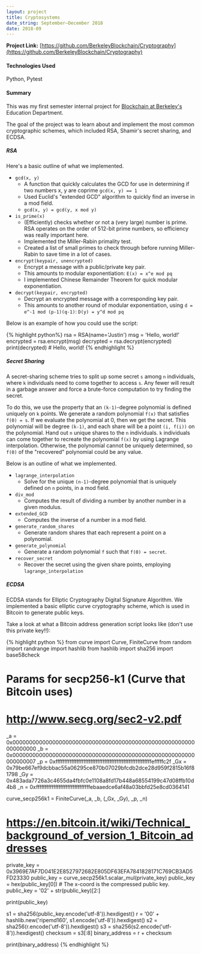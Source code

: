 ```yaml
---
layout: project
title: Cryptosystems
date_string: September—December 2018
date: 2018-09
---
```


**Project Link:** [https://github.com/BerkeleyBlockchain/Cryptography](https://github.com/BerkeleyBlockchain/Cryptography)

#### Technologies Used
Python, Pytest

#### Summary
This was my first semester internal project for [Blockchain at Berkeley's](https://blockchain.berkeley.edu/) Education Department.

The goal of the project was to learn about and implement the most common cryptographic schemes, which included RSA,
Shamir's secret sharing, and ECDSA.

##### RSA

Here's a basic outline of what we implemented.
* `gcd(x, y)`
    * A function that quickly calculates the GCD for use in determining if two numbers x, y are coprime `gcd(x, y) == 1`
    * Used Euclid's "extended GCD" algorithm to quickly find an inverse in a mod field.
    * `gcd(x, y) = gcd(y, x mod y)`
* `is_prime(x)`
    * (Efficiently) checks whether or not a (very large) number is prime. RSA operates on the order of 512-bit prime
      numbers, so efficiency was really important here.
    * Implemented the Miller-Rabin primality test.
    * Created a list of small primes to check through before running Miller-Rabin to save time in a lot of cases.
* `encrypt(keypair, unencrypted)`
    * Encrypt a message with a public/private key pair.
    * This amounts to modular exponentiation: `E(x) = x^e mod pq`
    * I implemented Chinese Remainder Theorem for quick modular exponentiation.
* `decrypt(keypair, encrypted)`
    * Decrypt an encrypted message with a corresponding key pair.
    * This amounts to another round of modular exponentiation, using `d = e^-1 mod (p-1)(q-1)`: `D(y) = y^d mod pq`

Below is an example of how you could use the script:

{% highlight python%}
rsa = RSA(name='Justin')
msg = 'Hello, world!'
encrypted = rsa.encrypt(msg)
decrypted = rsa.decrypt(encrypted)
print(decrypted) # Hello, world!
{% endhighlight %}

##### Secret Sharing

A secret-sharing scheme tries to split up some secret `s` among `n` individuals, where `k` individuals need
to come together to access `s`. Any fewer will result in a garbage answer and force a brute-force computation
to try finding the secret.

To do this, we use the property that an `(k-1)`-degree polynomial is defined uniquely on `k` points. We generate
a random polynomial `f(x)` that satisfies `f(0) = s`. If we evaluate the polynomial at 0, then we get the secret.
This polynomial will be degree `(k-1)`, and each share will be a point `(i, f(i))` on the polynomial. Hand out
`n` unique shares to the `n` individuals. `k` individuals can come together to recreate the polynomial `f(x)`
by using Lagrange interpolation. Otherwise, the polynomial cannot be uniquely determined, so `f(0)` of the
"recovered" polynomial could be any value.

Below is an outline of what we implemented.

* `lagrange_interpolation`
    * Solve for the unique `(n-1)`-degree polynomial that is uniquely defined on `n` points, in a mod field.
* `div_mod`
    * Computes the result of dividing a number by another number in a given modulus.
* `extended_GCD`
    * Computes the inverse of a number in a mod field.
* `generate_random_shares`
    * Generate random shares that each represent a point on a polynomial.
* `generate_polynomial`
    * Generate a random polynomial `f` such that `f(0) = secret`.
* `recover_secret`
    * Recover the secret using the given share points, employing `lagrange_interpolation`

##### ECDSA

ECDSA stands for Elliptic Cryptography Digital Signature Algorithm. We implemented a basic elliptic curve
cryptography scheme, which is used in Bitcoin to generate public keys.

Take a look at what a Bitcoin address generation script looks like (don't use this private key!!):

{% highlight python %}
from curve import Curve, FiniteCurve
from random import randrange
import hashlib
from hashlib import sha256
import base58check

# Params for secp256-k1 (Curve that Bitcoin uses)
# http://www.secg.org/sec2-v2.pdf
_a = 0x0000000000000000000000000000000000000000000000000000000000000000
_b = 0x0000000000000000000000000000000000000000000000000000000000000007
_p = 0xfffffffffffffffffffffffffffffffffffffffffffffffffffffffefffffc2f
_Gx = 0x79be667ef9dcbbac55a06295ce870b07029bfcdb2dce28d959f2815b16f81798
_Gy = 0x483ada7726a3c4655da4fbfc0e1108a8fd17b448a68554199c47d08ffb10d4b8
_n = 0xfffffffffffffffffffffffffffffffebaaedce6af48a03bbfd25e8cd0364141

curve_secp256k1 = FiniteCurve(_a, _b, (_Gx, _Gy), _p, _n)

# https://en.bitcoin.it/wiki/Technical_background_of_version_1_Bitcoin_addresses

private_key = 0x3969E7AF7D041E2E8527972682E805DF63EFA7841828171C769CB3AD5FD23330
public_key = curve_secp256k1.scalar_mul(private_key)
public_key = hex(public_key[0]) # The x-coord is the compressed public key.
public_key = '02' + str(public_key)[2:]

print(public_key)

s1 = sha256(public_key.encode('utf-8')).hexdigest()
r = '00' + hashlib.new('ripemd160', s1.encode('utf-8')).hexdigest()
s2 = sha256(r.encode('utf-8')).hexdigest()
s3 = sha256(s2.encode('utf-8')).hexdigest()
checksum = s3[:8]
binary_address = r + checksum

print(binary_address)
{% endhighlight %}